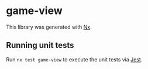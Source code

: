 # game-view

This library was generated with [Nx](https://nx.dev).

## Running unit tests

Run `nx test game-view` to execute the unit tests via [Jest](https://jestjs.io).
